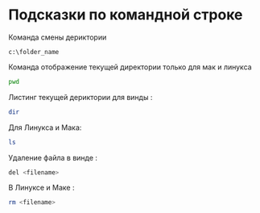 # Подсказки по командной строке

Команда смены дериктории
 ```shcd
 c:\folder_name
 ```

Команда отображение текущей директории только для мак и линукса 
```sh
pwd
```
Листинг текущей дериктории для винды :
```sh
dir

```
Для Линукса и Мака:
```sh
ls
```
Удаление файла в винде :
```sh
del <filename>
```
В Линуксе и Маке :
```sh
rm <filename>
```

